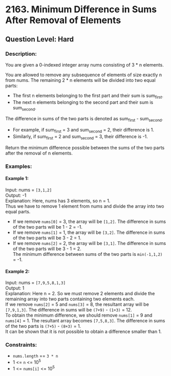 # 2163. Minimum Difference in Sums After Removal of Elements
## Question Level: Hard
### Description:
You are given a 0-indexed integer array nums consisting of 3 * n elements.

You are allowed to remove any subsequence of elements of size exactly n from nums. The remaining 2 * n elements will be divided into two equal parts:
- The first n elements belonging to the first part and their sum is sum<sub>first</sub>.
- The next n elements belonging to the second part and their sum is sum<sub>second</sub>.

The difference in sums of the two parts is denoted as sum<sub>first</sub> - sum<sub>second</sub>.
- For example, if sum<sub>first</sub> = 3 and sum<sub>second</sub> = 2, their difference is 1.
- Similarly, if sum<sub>first</sub> = 2 and sum<sub>second</sub> = 3, their difference is -1.

Return the minimum difference possible between the sums of the two parts after the removal of n elements.

### Examples:
#### Example 1:

Input: nums = `[3,1,2]`  
Output: -1  
Explanation: Here, nums has 3 elements, so n = 1.    
Thus we have to remove 1 element from nums and divide the array into two equal parts.   
- If we remove `nums[0]` = 3, the array will be `[1,2]`. The difference in sums of the two parts will be 1 - 2 = -1.  
- If we remove `nums[1]` = 1, the array will be `[3,2]`. The difference in sums of the two parts will be 3 - 2 = 1.  
- If we remove `nums[2]` = 2, the array will be `[3,1]`. The difference in sums of the two parts will be 3 - 1 = 2.  
The minimum difference between sums of the two parts is `min(-1,1,2)` = -1.   
#### Example 2:

Input: nums = `[7,9,5,8,1,3]`  
Output: 1  
Explanation: Here n = 2. So we must remove 2 elements and divide the remaining array into two parts containing two elements each.  
If we remove `nums[2]` = 5 and `nums[3]` = 8, the resultant array will be `[7,9,1,3]`. The difference in sums will be `(7+9)` - `(1+3)` = 12.  
To obtain the minimum difference, we should remove `nums[1]` = 9 and `nums[4]` = 1. The resultant array becomes `[7,5,8,3]`. The difference in sums of the two parts is `(7+5)` - `(8+3)` = 1.    
It can be shown that it is not possible to obtain a difference smaller than 1.  

### Constraints:

- `nums.length` == `3 * n`
- 1 <= `n` <= 10<sup>5</sup>
- 1 <= `nums[i]` <= 10<sup>5</sup>